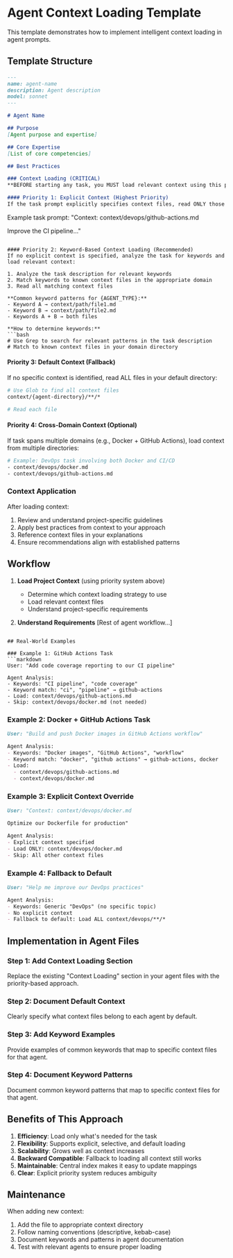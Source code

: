 # Agent Context Loading Template

This template demonstrates how to implement intelligent context loading in agent prompts.

## Template Structure

```markdown
---
name: agent-name
description: Agent description
model: sonnet
---

# Agent Name

## Purpose
[Agent purpose and expertise]

## Core Expertise
[List of core competencies]

## Best Practices

### Context Loading (CRITICAL)
**BEFORE starting any task, you MUST load relevant context using this priority system:**

#### Priority 1: Explicit Context (Highest Priority)
If the task prompt explicitly specifies context files, read ONLY those files:
```
Example task prompt:
"Context: context/devops/github-actions.md

Improve the CI pipeline..."
```

#### Priority 2: Keyword-Based Context Loading (Recommended)
If no explicit context is specified, analyze the task for keywords and load relevant context:

1. Analyze the task description for relevant keywords
2. Match keywords to known context files in the appropriate domain
3. Read all matching context files

**Common keyword patterns for {AGENT_TYPE}:**
- Keyword A → context/path/file1.md
- Keyword B → context/path/file2.md
- Keywords A + B → both files

**How to determine keywords:**
```bash
# Use Grep to search for relevant patterns in the task description
# Match to known context files in your domain directory
```

#### Priority 3: Default Context (Fallback)
If no specific context is identified, read ALL files in your default directory:
```bash
# Use Glob to find all context files
context/{agent-directory}/**/*

# Read each file
```

#### Priority 4: Cross-Domain Context (Optional)
If task spans multiple domains (e.g., Docker + GitHub Actions), load context from multiple directories:
```bash
# Example: DevOps task involving both Docker and CI/CD
- context/devops/docker.md
- context/devops/github-actions.md
```

### Context Application
After loading context:
1. Review and understand project-specific guidelines
2. Apply best practices from context to your approach
3. Reference context files in your explanations
4. Ensure recommendations align with established patterns

## Workflow

1. **Load Project Context** (using priority system above)
   - Determine which context loading strategy to use
   - Load relevant context files
   - Understand project-specific requirements

2. **Understand Requirements**
   [Rest of agent workflow...]
```

## Real-World Examples

### Example 1: GitHub Actions Task
```markdown
User: "Add code coverage reporting to our CI pipeline"

Agent Analysis:
- Keywords: "CI pipeline", "code coverage"
- Keyword match: "ci", "pipeline" → github-actions
- Load: context/devops/github-actions.md
- Skip: context/devops/docker.md (not needed)
```

### Example 2: Docker + GitHub Actions Task
```markdown
User: "Build and push Docker images in GitHub Actions workflow"

Agent Analysis:
- Keywords: "Docker images", "GitHub Actions", "workflow"
- Keyword match: "docker", "github actions" → github-actions, docker
- Load:
  - context/devops/github-actions.md
  - context/devops/docker.md
```

### Example 3: Explicit Context Override
```markdown
User: "Context: context/devops/docker.md

Optimize our Dockerfile for production"

Agent Analysis:
- Explicit context specified
- Load ONLY: context/devops/docker.md
- Skip: All other context files
```

### Example 4: Fallback to Default
```markdown
User: "Help me improve our DevOps practices"

Agent Analysis:
- Keywords: Generic "DevOps" (no specific topic)
- No explicit context
- Fallback to default: Load ALL context/devops/**/*
```

## Implementation in Agent Files

### Step 1: Add Context Loading Section
Replace the existing "Context Loading" section in your agent files with the priority-based approach.

### Step 2: Document Default Context
Clearly specify what context files belong to each agent by default.

### Step 3: Add Keyword Examples
Provide examples of common keywords that map to specific context files for that agent.

### Step 4: Document Keyword Patterns
Document common keyword patterns that map to specific context files for that agent.

## Benefits of This Approach

1. **Efficiency**: Load only what's needed for the task
2. **Flexibility**: Supports explicit, selective, and default loading
3. **Scalability**: Grows well as context increases
4. **Backward Compatible**: Fallback to loading all context still works
5. **Maintainable**: Central index makes it easy to update mappings
6. **Clear**: Explicit priority system reduces ambiguity

## Maintenance

When adding new context:
1. Add the file to appropriate context directory
2. Follow naming conventions (descriptive, kebab-case)
3. Document keywords and patterns in agent documentation
4. Test with relevant agents to ensure proper loading
